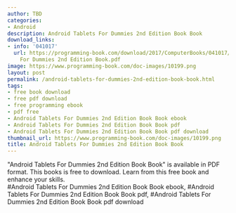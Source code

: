 ```yaml
---
author: TBD
categories:
- Android
description: Android Tablets For Dummies 2nd Edition Book Book
download_links:
- info: '041017'
  url: https://programming-book.com/download/2017/ComputerBooks/041017/Android Tablets
    For Dummies 2nd Edition Book.pdf
image: https://www.programming-book.com/doc-images/10199.png
layout: post
permalink: /android-tablets-for-dummies-2nd-edition-book-book.html
tags:
- free book download
- free pdf download
- free programming ebook
- pdf free
- Android Tablets For Dummies 2nd Edition Book Book ebook
- Android Tablets For Dummies 2nd Edition Book Book pdf
- Android Tablets For Dummies 2nd Edition Book Book pdf download
thumbnail_url: https://www.programming-book.com/doc-images/10199.png
title: Android Tablets For Dummies 2nd Edition Book Book
---
```


 
<div class="item-desc text-justify">
  "Android Tablets For Dummies 2nd Edition Book Book" is available in PDF format. This books is free to download. Learn from this free book and enhance your skills.
  <br>
  #Android Tablets For Dummies 2nd Edition Book Book ebook, #Android Tablets For Dummies 2nd Edition Book Book pdf, #Android Tablets For Dummies 2nd Edition Book Book pdf download
</div>
